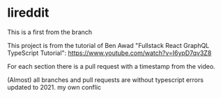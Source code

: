# lireddit
This is a first from the branch

This project is from the tutorial of Ben Awad "Fullstack React GraphQL TypeScript Tutorial":
https://www.youtube.com/watch?v=I6ypD7qv3Z8

For each section there is a pull request with a timestamp from the video.

(Almost) all branches and pull requests are without typescript errors updated to 2021. my own conflic
